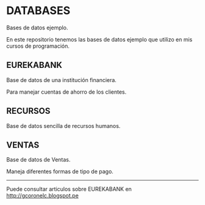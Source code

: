# DATABASES

Bases de datos ejemplo.

En este repositorio tenemos las bases de datos ejemplo que utilizo en mis cursos de programación.

EUREKABANK
-------------------------------------------------------
Base de datos de una institución financiera.

Para manejar cuentas de ahorro de los clientes.

RECURSOS
-------------------------------------------------------
Base de datos sencilla de recursos humanos.

VENTAS
-------------------------------------------------------
Base de datos de Ventas.

Maneja diferentes formas de tipo de pago.


------------------------------------------------------------

Puede consultar articulos sobre EUREKABANK en http://gcoronelc.blogspot.pe



